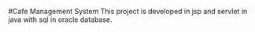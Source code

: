 #Cafe Management System
This project is developed in jsp and servlet in java with sql in oracle database.
